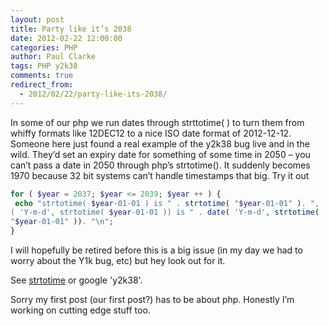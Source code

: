 ```yaml
---
layout: post
title: Party like it’s 2038
date: 2012-02-22 12:00:00
categories: PHP
author: Paul Clarke
tags: PHP y2k38
comments: true
redirect_from:
  - 2012/02/22/party-like-its-2038/
---
```


In some of our php we run dates through strttotime( ) to turn them from whiffy formats like  12DEC12 to a nice ISO date format of 2012-12-12. Someone here just found a real example of the y2k38 bug live and in the wild. They’d set an expiry date for something of some time in 2050 – you can’t pass a date in 2050 through php’s strtotime(). It suddenly becomes 1970 because 32 bit systems can’t handle timestamps that big. Try it out

```php
for ( $year = 2037; $year <= 2039; $year ++ ) {
 echo "strtotime( $year-01-01 ) is " . strtotime( "$year-01-01" ). ",
( 'Y-m-d', strtotime( $year-01-01 )) is " . date( 'Y-m-d', strtotime(
"$year-01-01" )). "\n";
}
```
I will hopefully be retired before this is a big issue (in my day we had to worry about the Y1k bug, etc) but hey look out for it.

See [strtotime](http://php.net/manual/en/function.strtotime.php) or google 'y2k38'.

Sorry my first post (our first post?) has to be about php. Honestly I’m working on cutting edge stuff too.